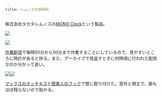 ```yaml
---
title: レムノスの掛時計
---
```

株式会社タカタレムノスの[MONO Clock](https://www.amazon.co.jp/dp/B004UIT8BK)という製品。

![](https://lh5.googleusercontent.com/JJEC2v3HyAQKBO1hp5yHFwXA5It-QuaC6R4pGnC_9NNPmnOEGq_PhvV5QPcVbZrioQN-aR08s2iRHBJXRETJd2XNqnPF61hMboP3LvA7ZLtUhK9-RQ6I2qvv2nP0wDz_jumIv-HzWJQOpqWfCur1QWpYOxRPAC1ZETmziVMf64SBsiZVZX7AkOuZVEPA)

![](https://lh6.googleusercontent.com/8lNydiMUXft5-eFpkWuVGBGYn8ybbmPsR4vLe7hBoiV29ONhBSO0QjnGr7_Q2hBLhEUGRvAbdOJKDcYP6C4qzNj9i_UIVcURuI2qttn71u_Ck5HoLOASsTnzz3OvDse6DD5aPzjzhoWzFiDhfCP0eWEHwgXDFivkU1q90CestasRqSpyXjlKJ7ErCk5h)

[作業配信](https://www.youtube.com/channel/UC5s-KpSDGzxWPWNv94PnJHw)で毎時00分から50分まで作業することにしているので、見やすいところに時計があると捗る。また、アーカイブで見返すときに何時頃に行われた配信なのか分かって良い。

![](https://lh3.googleusercontent.com/ni4v1yKb-Lvzb4rE5uSuVb6D9w7VNXpG6oXpbcpoLEr20ZfzbJnmyRqfT7ZY7NL_2uUojE58JfG0VQaZ7l1NKCCXdrsl9KZYTe3JWH4gq8UNDL1S_yCdGk71ZZQKaHLHqTWJ6RPvMEa04tmT_3WnSJCzky9anpgNMcDx6JeHgYnjXELvjiW9p-0QVzqj)![](https://lh6.googleusercontent.com/4irD_G__geGj0ff6mD3Phh2-TN55aBklU18QgveJKOFr4tqDEjDzEoqMHZvh54P3s8w0Tb-y4ox9PESyLKlbBHrRLcaRekVZD-80w3DZT6WJdTk6nBFDrQl1MEH1blh_nrXoVInuWSbG4Vr-k47wFdBqzMrOl1GzcfUZs1fp8GxBlhmA0yZRlPnhW1OX)

[マックスのホッチキス](https://www.amazon.co.jp/dp/B000O9WRWG)と[壁美人のフック](https://www.amazon.co.jp/dp/B00CU78TDG)で壁に取り付けた。意外と頑丈で、跡もほぼ残らないので助かる。
